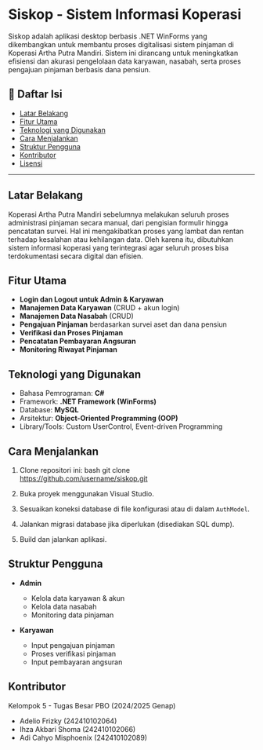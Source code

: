 # Siskop - Sistem Informasi Koperasi

Siskop adalah aplikasi desktop berbasis .NET WinForms yang dikembangkan untuk membantu proses digitalisasi sistem pinjaman di Koperasi Artha Putra Mandiri. Sistem ini dirancang untuk meningkatkan efisiensi dan akurasi pengelolaan data karyawan, nasabah, serta proses pengajuan pinjaman berbasis dana pensiun.

## 📌 Daftar Isi
- [Latar Belakang](#latar-belakang)
- [Fitur Utama](#fitur-utama)
- [Teknologi yang Digunakan](#teknologi-yang-digunakan)
- [Cara Menjalankan](#cara-menjalankan)
- [Struktur Pengguna](#struktur-pengguna)
- [Kontributor](#kontributor)
- [Lisensi](#lisensi)

---

## Latar Belakang
Koperasi Artha Putra Mandiri sebelumnya melakukan seluruh proses administrasi pinjaman secara manual, dari pengisian formulir hingga pencatatan survei. Hal ini mengakibatkan proses yang lambat dan rentan terhadap kesalahan atau kehilangan data. Oleh karena itu, dibutuhkan sistem informasi koperasi yang terintegrasi agar seluruh proses bisa terdokumentasi secara digital dan efisien.

## Fitur Utama
- **Login dan Logout untuk Admin & Karyawan**
- **Manajemen Data Karyawan** (CRUD + akun login)
- **Manajemen Data Nasabah** (CRUD)
- **Pengajuan Pinjaman** berdasarkan survei aset dan dana pensiun
- **Verifikasi dan Proses Pinjaman**
- **Pencatatan Pembayaran Angsuran**
- **Monitoring Riwayat Pinjaman**

## Teknologi yang Digunakan
- Bahasa Pemrograman: **C#**
- Framework: **.NET Framework (WinForms)**
- Database: **MySQL**
- Arsitektur: **Object-Oriented Programming (OOP)**
- Library/Tools: Custom UserControl, Event-driven Programming

## Cara Menjalankan
1. Clone repositori ini:
   bash
   git clone https://github.com/username/siskop.git

2. Buka proyek menggunakan Visual Studio.
3. Sesuaikan koneksi database di file konfigurasi atau di dalam `AuthModel`.
4. Jalankan migrasi database jika diperlukan (disediakan SQL dump).
5. Build dan jalankan aplikasi.

## Struktur Pengguna

* **Admin**

  * Kelola data karyawan & akun
  * Kelola data nasabah
  * Monitoring data pinjaman

* **Karyawan**

  * Input pengajuan pinjaman
  * Proses verifikasi pinjaman
  * Input pembayaran angsuran

## Kontributor

Kelompok 5 - Tugas Besar PBO (2024/2025 Genap)

* Adelio Frizky (242410102064)
* Ihza Akbari Shoma (242410102066)
* Adi Cahyo Misphoenix (242410102089)
